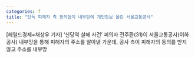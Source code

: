 ```yaml
---
categories: f
title: "단독 피해자 측 동의없이 내부망에 개인정보 올린 서울교통공사"
---
```

[헤럴드경제=채상우 기자] &lsquo;신당역 살해 사건&rsquo; 피의자 전주환(31)이 서울교통공사(이하 공사) 내부망을 통해 피해자의 주소를 알아낸 가운데, 공사 측이 피해자의 동의를 받지 않고 주소를 내부망